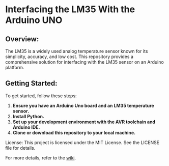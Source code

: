 <h1>Interfacing the LM35 With the Arduino UNO</h1>

<h2>Overview:</h2>
The LM35 is a widely used analog temperature sensor known for its simplicity, accuracy, and low cost. This repository provides a comprehensive solution for interfacing with the LM35 sensor on an Arduino platform.

<h2>Getting Started:</h2>
To get started, follow these steps:
<ol>
    <li><b>Ensure you have an Arduino Uno board and an LM35 temperature sensor.</b></li>
    <li><b>Install Python.</b></li>
    <li><b>Set up your development environment with the AVR toolchain and Arduino IDE.</b></li>
    <li><b>Clone or download this repository to your local machine.</b></li>
</ol>

License:
This project is licensed under the MIT License. See the LICENSE file for details.

For more details, refer to the <a href="https://github.com/obeday01/Analog-Temperature-Sensor/wiki">wiki</a>.
